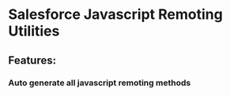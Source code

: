 # Salesforce Javascript Remoting Utilities

## Features:
### Auto generate all javascript remoting methods

